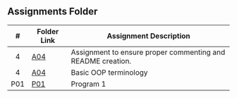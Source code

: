 ##  Assignments Folder

|   #   | Folder Link | Assignment Description |
| :---: | ----------- | ---------------------- |
|   4    | [A04](https://github.com/RicardoCesarRios/2143-OOP-Rios/tree/main/Assignments/A03)           |     Assignment to ensure proper commenting and README creation.                  |
| 4 | [A04](https://github.com/RicardoCesarRios/2143-OOP-Rios/tree/main/Assignments/A04) | Basic OOP terminology |
| P01 | [P01](https://github.com/RicardoCesarRios/2143-OOP-Rios/tree/main/Assignments/P01) | Program 1 |
